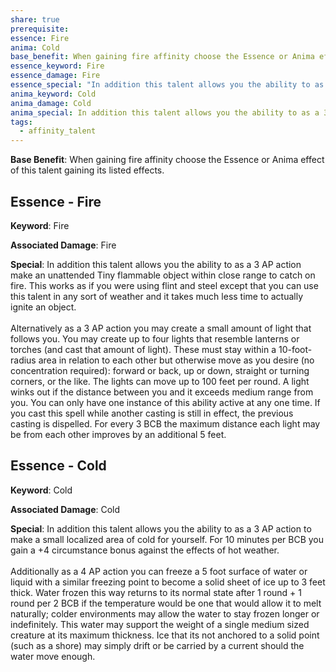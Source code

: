 ```yaml
---
share: true
prerequisite: 
essence: Fire
anima: Cold
base_benefit: When gaining fire affinity choose the Essence or Anima effect of this talent gaining its listed effects.
essence_keyword: Fire
essence_damage: Fire
essence_special: "In addition this talent allows you the ability to as a 3 AP action make an unattended Tiny flammable object within close range to catch on fire. This works as if you were using flint and steel except that you can use this talent in any sort of weather and it takes much less time to actually ignite an object.<br><br>Alternatively as a 3 AP action you may create a small amount of light that follows you. You may create up to four lights that resemble lanterns or torches (and cast that amount of light). These must stay within a 10-foot-radius area in relation to each other but otherwise move as you desire (no concentration required): forward or back, up or down, straight or turning corners, or the like. The lights can move up to 100 feet per round. A light winks out if the distance between you and it exceeds medium range from you. You can only have one instance of this ability active at any one time. If you cast this spell while another casting is still in effect, the previous casting is dispelled. For every 3 BCB the maximum distance each light may be from each other improves by an additional 5 feet."
anima_keyword: Cold
anima_damage: Cold
anima_special: In addition this talent allows you the ability to as a 3 AP action to make a small localized area of cold for yourself. For 10 minutes per BCB you gain a +4 circumstance bonus against the effects of hot weather.<br><br>Additionally as a 4 AP action you can freeze a 5 foot surface of water or liquid with a similar freezing point to become a solid sheet of ice up to 3 feet thick. Water frozen this way returns to its normal state after 1 round + 1 round per 2 BCB if the temperature would be one that would allow it to melt naturally; colder environments may allow the water to stay frozen longer or indefinitely. This water may support the weight of a single medium sized creature at its maximum thickness. Ice that its not anchored to a solid point (such as a shore) may simply drift or be carried by a current should the water move enough.
tags:
  - affinity_talent
---
```

**Base Benefit**: When gaining fire affinity choose the Essence or Anima effect of this talent gaining its listed effects.
## Essence - Fire

**Keyword**: Fire

**Associated Damage**: Fire

**Special**: In addition this talent allows you the ability to as a 3 AP action make an unattended Tiny flammable object within close range to catch on fire. This works as if you were using flint and steel except that you can use this talent in any sort of weather and it takes much less time to actually ignite an object.<br><br>Alternatively as a 3 AP action you may create a small amount of light that follows you. You may create up to four lights that resemble lanterns or torches (and cast that amount of light). These must stay within a 10-foot-radius area in relation to each other but otherwise move as you desire (no concentration required): forward or back, up or down, straight or turning corners, or the like. The lights can move up to 100 feet per round. A light winks out if the distance between you and it exceeds medium range from you. You can only have one instance of this ability active at any one time. If you cast this spell while another casting is still in effect, the previous casting is dispelled. For every 3 BCB the maximum distance each light may be from each other improves by an additional 5 feet.

## Essence - Cold

**Keyword**: Cold

**Associated Damage**: Cold

**Special**: In addition this talent allows you the ability to as a 3 AP action to make a small localized area of cold for yourself. For 10 minutes per BCB you gain a +4 circumstance bonus against the effects of hot weather.<br><br>Additionally as a 4 AP action you can freeze a 5 foot surface of water or liquid with a similar freezing point to become a solid sheet of ice up to 3 feet thick. Water frozen this way returns to its normal state after 1 round + 1 round per 2 BCB if the temperature would be one that would allow it to melt naturally; colder environments may allow the water to stay frozen longer or indefinitely. This water may support the weight of a single medium sized creature at its maximum thickness. Ice that its not anchored to a solid point (such as a shore) may simply drift or be carried by a current should the water move enough.